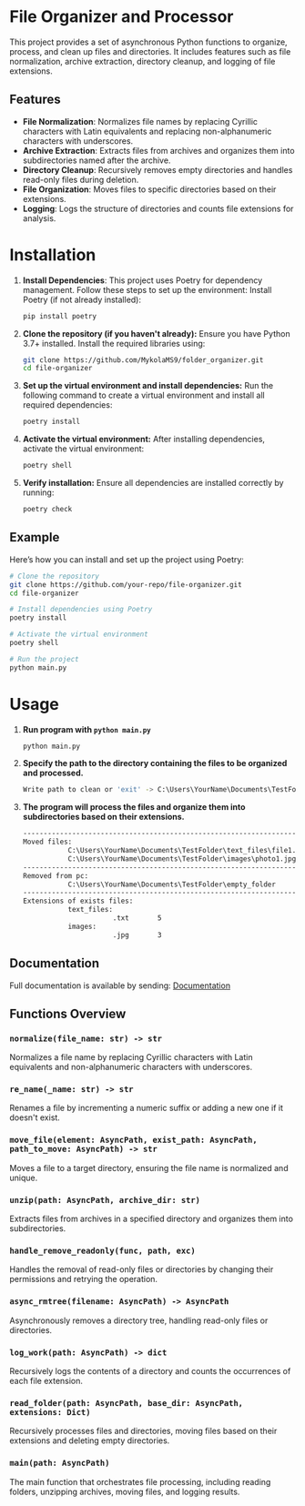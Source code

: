 # File Organizer and Processor

This project provides a set of asynchronous Python functions to organize, process, and clean up files and directories. It includes features such as file normalization, archive extraction, directory cleanup, and logging of file extensions.

## Features

- **File Normalization**: Normalizes file names by replacing Cyrillic characters with Latin equivalents and replacing non-alphanumeric characters with underscores.
- **Archive Extraction**: Extracts files from archives and organizes them into subdirectories named after the archive.
- **Directory Cleanup**: Recursively removes empty directories and handles read-only files during deletion.
- **File Organization**: Moves files to specific directories based on their extensions.
- **Logging**: Logs the structure of directories and counts file extensions for analysis.

# Installation
1. **Install Dependencies**:
   This project uses Poetry for dependency management. Follow these steps to set up the environment:
   Install Poetry (if not already installed):
   
   ```bash
   pip install poetry
   ```


2. **Clone the repository (if you haven't already):**
   Ensure you have Python 3.7+ installed. Install the required libraries using:
   ```bash
   git clone https://github.com/MykolaMS9/folder_organizer.git
   cd file-organizer
   ```
3. **Set up the virtual environment and install dependencies:**
   Run the following command to create a virtual environment and install all required dependencies:
   ```bash
   poetry install
   ```

4. **Activate the virtual environment:**
After installing dependencies, activate the virtual environment:
   ```bash
   poetry shell
   ```
   
5. **Verify installation:**
Ensure all dependencies are installed correctly by running:
   ```bash
   poetry check
   ```
   
## Example
   Here’s how you can install and set up the project using Poetry:

   ```bash
   # Clone the repository
   git clone https://github.com/your-repo/file-organizer.git
   cd file-organizer
   
   # Install dependencies using Poetry
   poetry install
   
   # Activate the virtual environment
   poetry shell
   
   # Run the project
   python main.py
   ```

# Usage

1. **Run program with `python main.py`**
   ```bash
   python main.py
   ```
2. **Specify the path to the directory containing the files to be organized and processed.**
   ```bash
   Write path to clean or 'exit' -> C:\Users\YourName\Documents\TestFolder
   ```
3. **The program will process the files and organize them into subdirectories based on their extensions.**
   ```bash
   ----------------------------------------------------------------------------------------------------
   Moved files:
              C:\Users\YourName\Documents\TestFolder\text_files\file1.txt
              C:\Users\YourName\Documents\TestFolder\images\photo1.jpg
   ----------------------------------------------------------------------------------------------------
   Removed from pc:
              C:\Users\YourName\Documents\TestFolder\empty_folder
   ----------------------------------------------------------------------------------------------------
   Extensions of exists files:
              text_files:
                         .txt       5
              images:
                         .jpg       3
   ```
## Documentation
   Full documentation is available by sending: [Documentation](https://MykolaMS9.github.io/folder_organizer)

## Functions Overview

### `normalize(file_name: str) -> str`
Normalizes a file name by replacing Cyrillic characters with Latin equivalents and non-alphanumeric characters with underscores.

### `re_name(_name: str) -> str`
Renames a file by incrementing a numeric suffix or adding a new one if it doesn't exist.

### `move_file(element: AsyncPath, exist_path: AsyncPath, path_to_move: AsyncPath) -> str`
Moves a file to a target directory, ensuring the file name is normalized and unique.

### `unzip(path: AsyncPath, archive_dir: str)`
Extracts files from archives in a specified directory and organizes them into subdirectories.

### `handle_remove_readonly(func, path, exc)`
Handles the removal of read-only files or directories by changing their permissions and retrying the operation.

### `async_rmtree(filename: AsyncPath) -> AsyncPath`
Asynchronously removes a directory tree, handling read-only files or directories.

### `log_work(path: AsyncPath) -> dict`
Recursively logs the contents of a directory and counts the occurrences of each file extension.

### `read_folder(path: AsyncPath, base_dir: AsyncPath, extensions: Dict)`
Recursively processes files and directories, moving files based on their extensions and deleting empty directories.

### `main(path: AsyncPath)`
The main function that orchestrates file processing, including reading folders, unzipping archives, moving files, and logging results.

